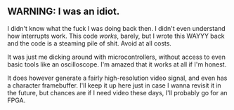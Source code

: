 ## WARNING: I was an idiot.

I didn't know what the fuck I was doing back then. I didn't even understand how
interrupts work. This code *works*, barely, but I wrote this WAYYY back and the
code is a steaming pile of shit. Avoid at all costs.

It was just me dicking around with microcontrollers, without access
to even basic tools like an oscilloscope. I'm amazed that it works at all if I'm
honest.

It does however generate a fairly high-resolution video signal, and even has a
character framebuffer. I'll keep it up here just in case I wanna revisit it in
the future, but chances are if I need video these days, I'll probably go for an
FPGA.

